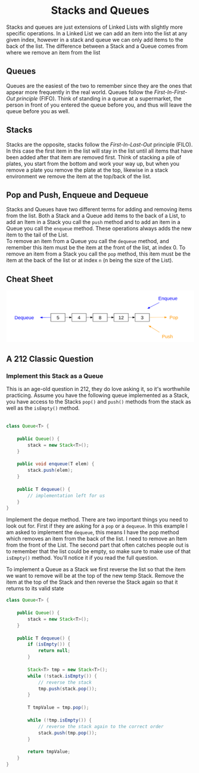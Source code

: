 <div align="center"><h1> Stacks and Queues </h1></div>

Stacks and queues are just extensions of Linked Lists with slightly more specific operations. In a Linked List we can
add an item into the list at any given index, however in a stack and queue we can only add items to the back of the
list. The difference between a Stack and a Queue comes from where we remove an item from the list

## Queues

Queues are the easiest of the two to remember since they are the ones that appear more frequently in the real world.
Queues follow the *First-In-First-Out principle* (FIFO). Think of standing in a queue at a supermarket, the person in
front of you entered the queue before you, and thus will leave the queue before you as well.

## Stacks

Stacks are the opposite, stacks follow the *First-In-Last-Out* principle (FILO). In this case the first item in the list
will stay in the list until all items that have been added after that item are removed first. Think of stacking a pile
of plates, you start from the bottom and work your way up, but when you remove a plate you remove the plate at the top,
likewise in a stack environment we remove the item at the top/back of the list.

## Pop and Push, Enqueue and Dequeue

Stacks and Queues have two different terms for adding and removing items from the list. Both a Stack and a Queue add
items to the back of a List, to add an Item in a Stack you call the `push` method and to add an item in a Queue you call
the `enqueue` method. These operations always adds the new item to the tail of the List. <br />
To remove an item from a Queue you call the `dequeue` method, and remember this item must be the item at the front of
the list, at index 0. To remove an item from a Stack you call the `pop` method, this item must be the item at the back
of the list or at index `n` (n being the size of the List).

## Cheat Sheet

<img src="images/stack_and_queue.png" alt="stack and queue operation key">

## A 212 Classic Question

### Implement this Stack as a Queue

This is an age-old question in 212, they do love asking it, so it's worthwhile practicing. Assume you have the following
queue implemented as a Stack, you have access to the Stacks `pop()` and `push()` methods from the stack as well as the
`isEmpty()` method.

```java

class Queue<T> {

    public Queue() {
        stack = new Stack<T>();
    }

    public void enqueue(T elem) {
        stack.push(elem);
    }

    public T dequeue() {
        // implementation left for us
    }
}

```

Implement the deque method. There are two important things you need to look out for. First if they are asking for a
`pop` or a `dequeue`. In this example I am asked to implement the `dequeue`, this means I have the pop method which
removes an item from the back of the list. I need to remove an Item from the front of the List. The second part that
often catches people out is to remember that the list could be empty, so make sure to make use of that `isEmpty()`
method. You'll notice it if you read the full question.

To implement a Queue as a Stack we first reverse the list so that the item we want to remove will be at the top of the
new temp Stack. Remove the item at the top of the Stack and then reverse the Stack again so that it returns to its valid
state

```java
class Queue<T> {

    public Queue() {
        stack = new Stack<T>();
    }

    public T dequeue() {
        if (isEmpty()) {
            return null;
        }

        Stack<T> tmp = new Stack<T>();
        while (!stack.isEmpty()) {
            // reverse the stack
            tmp.push(stack.pop());
        }

        T tmpValue = tmp.pop();

        while (!tmp.isEmpty()) {
            // reverse the stack again to the correct order
            stack.push(tmp.pop());
        }

        return tmpValue;
    }
}
```
